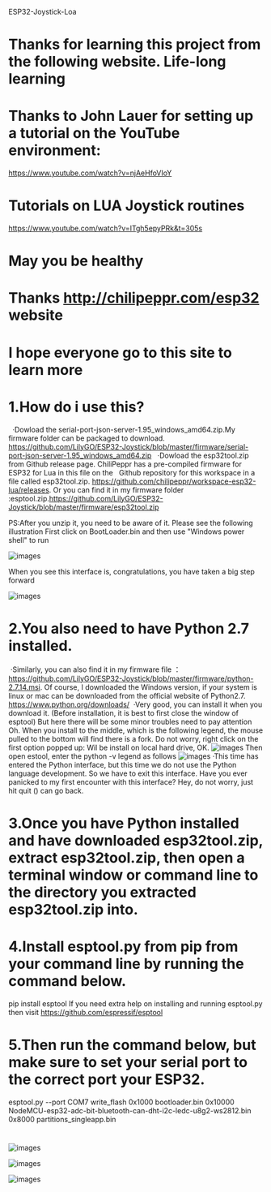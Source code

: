 ESP32-Joystick-Loa

# Thanks for learning this project from the following website. Life-long learning

# Thanks to John Lauer for setting up a tutorial on the YouTube environment:
https://www.youtube.com/watch?v=njAeHfoVIoY

# Tutorials on LUA Joystick routines 
https://www.youtube.com/watch?v=ITgh5epyPRk&t=305s
# May you be healthy

# Thanks http://chilipeppr.com/esp32 website
# I hope everyone go to this site to learn more

 # 1.How do i use this?
   ·Dowload the serial-port-json-server-1.95_windows_amd64.zip.My firmware folder can be packaged to download.
   https://github.com/LilyGO/ESP32-Joystick/blob/master/firmware/serial-port-json-server-1.95_windows_amd64.zip
   ·Dowload the esp32tool.zip from Github release page. ChiliPeppr has a pre-compiled firmware for ESP32 for Lua in this file on the    Github repository for this workspace in a file called esp32tool.zip. https://github.com/chilipeppr/workspace-esp32-lua/releases.
  Or you can find it in my firmware folder :esptool.zip.https://github.com/LilyGO/ESP32-Joystick/blob/master/firmware/esp32tool.zip
  
  PS:After you unzip it, you need to be aware of it. Please see the following illustration
  First click on BootLoader.bin and then use "Windows power shell" to run
  
  ![images](https://github.com/LilyGO/ESP32-Joystick/blob/master/doc/Screenshot_1.png)
  
  When you see this interface is, congratulations, you have taken a big step forward
  
  ![images](https://github.com/LilyGO/ESP32-Joystick/blob/master/doc/Screenshot_3.png)
  
 # 2.You also need to have Python 2.7 installed.
  ·Similarly, you can also find it in my firmware file ：https://github.com/LilyGO/ESP32-Joystick/blob/master/firmware/python-2.7.14.msi. Of course, I downloaded the Windows version, if your system is linux or mac can be downloaded from the official website of Python2.7.
   https://www.python.org/downloads/
  ·Very good, you can install it when you download it. (Before installation, it is best to first close the window of esptool) But here there will be some minor troubles need to pay attention Oh. When you install to the middle, which is the following legend, the mouse pulled to the bottom will find there is a fork. Do not worry, right click on the first option popped up: Wil be install on local hard drive, OK. 
  ![images](https://github.com/LilyGO/ESP32-Joystick/blob/master/doc/Screenshot_2.png)
  Then open estool, enter the python -v legend as follows
  ![images](https://github.com/LilyGO/ESP32-Joystick/blob/master/doc/Screenshot_4.jpg)
  ·This time has entered the Python interface, but this time we do not use the Python language development. So we have to exit this interface. Have you ever panicked to my first encounter with this interface? Hey, do not worry, just hit quit () can go back.

 # 3.Once you have Python installed and have downloaded esp32tool.zip, extract esp32tool.zip, then open a terminal window or command line to the directory you extracted esp32tool.zip into.
 
 # 4.Install esptool.py from pip from your command line by running the command below.
 pip install esptool
 If you need extra help on installing and running esptool.py then visit https://github.com/espressif/esptool
 
 # 5.Then run the command below, but make sure to set your serial port to the correct port your ESP32.
 esptool.py --port COM7 write_flash 0x1000 bootloader.bin 0x10000 NodeMCU-esp32-adc-bit-bluetooth-can-dht-i2c-ledc-u8g2-ws2812.bin 0x8000 partitions_singleapp.bin
 
 # 
![images](https://github.com/LilyGO/ESP32-Joystick/blob/master/doc/example_1.jpg)

![images](https://github.com/LilyGO/ESP32-Joystick/blob/master/doc/example_2.jpg)

![images](https://github.com/LilyGO/ESP32-Joystick/blob/master/doc/example_3.jpg)

